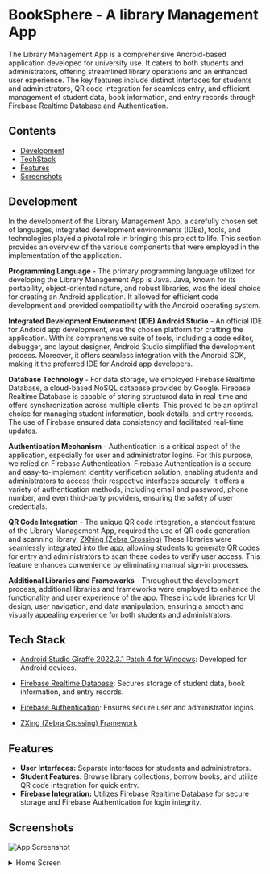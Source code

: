 
# BookSphere - A library Management App



The Library Management App is a comprehensive Android-based application developed for university use. It caters to both students and administrators, offering streamlined library operations and an enhanced user experience. The key features include distinct interfaces for students and administrators, QR code integration for seamless entry, and efficient management of student data, book information, and entry records through Firebase Realtime Database and Authentication.
## Contents

+ [Development](#Developmet)
+ [TechStack](#TechStack)
+ [Features](#Features)
+ [Screenshots](#Screenshots)
## Development

In the development of the Library Management App, a carefully chosen set of languages, integrated development environments (IDEs), tools, and technologies played a pivotal role in bringing this 
project to life. This section provides an overview of the various components that were employed in 
the implementation of the application. 

**Programming Language** - The primary programming language utilized for developing the Library Management App is Java. Java, known for its portability, object-oriented nature, and robust libraries, was the ideal choice for creating an Android application. It allowed for efficient code 
development and provided compatibility with the Android operating system.

**Integrated Development Environment (IDE) Android Studio** - An official IDE for Android app development, was the chosen platform for crafting the application. With its comprehensive suite of tools, including a code editor, debugger, and layout designer, Android Studio simplified the development process. Moreover, it offers seamless integration with the Android SDK, making it the preferred IDE for Android app developers.

**Database Technology** - For data storage, we employed Firebase Realtime Database, a cloud-based NoSQL database provided by Google. Firebase Realtime Database is capable of storing structured data in real-time and offers synchronization across multiple clients. This proved to be an optimal choice for managing student information, book details, and entry records. The use of Firebase ensured data consistency and facilitated real-time updates.

**Authentication Mechanism** - Authentication is a critical aspect of the application, especially for 
user and administrator logins. For this purpose, we relied on Firebase Authentication. Firebase Authentication is a secure and easy-to-implement identity verification solution, enabling students 
and administrators to access their respective interfaces securely. It offers a variety of authentication methods, including email and password, phone number, and even third-party providers, ensuring the safety of user credentials.

**QR Code Integration** - The unique QR code integration, a standout feature of the Library Management App, required the use of QR code generation and scanning library, [ZXhing (Zebra Crossing)](https://www.geeksforgeeks.org/how-to-read-qr-code-using-zxing-library-in-android/) These libraries were seamlessly integrated into the app, allowing students to generate 
QR codes for entry and administrators to scan these codes to verify user access. This feature 
enhances convenience by eliminating manual sign-in processes.

**Additional Libraries and Frameworks** - Throughout the development process, additional libraries and frameworks were employed to enhance the functionality and user experience of the app. These include libraries for UI design, user navigation, and data manipulation, ensuring a smooth and visually appealing experience for both students and administrators.


## Tech Stack

+ [Android Studio Giraffe 2022.3.1 Patch 4 for Windows](https://developer.android.com/studio/): Developed for Android devices.

+ [Firebase Realtime Database](https://console.firebase.google.com/u/0/project/library-management-4c3e8/database/library-management-4c3e8-default-rtdb/data/~2F?fb_utm_source=studio): Secures storage of student data, book information, and entry records.
+ [Firebase Authentication](#https://firebase.google.com/docs/auth/): Ensures secure user and administrator logins.

+ [ZXing (Zebra Crossing) Framework](https://www.geeksforgeeks.org/how-to-read-qr-code-using-zxing-library-in-android/)
## Features
- **User Interfaces:** Separate interfaces for students and administrators.
- **Student Features:** Browse library collections, borrow books, and utilize QR code integration for quick entry.
- **Firebase Integration:** Utilizes Firebase Realtime Database for secure storage and Firebase Authentication for login integrity.
## Screenshots

![App Screenshot]()

<details><summary>Home Screen</summary>(#Development )
</details>
